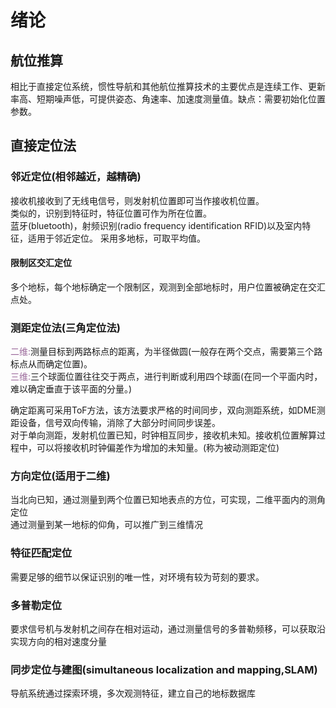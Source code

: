 # 绪论

## 航位推算

相比于直接定位系统，惯性导航和其他航位推算技术的主要优点是连续工作、更新率高、短期噪声低，可提供姿态、角速率、加速度测量值。缺点：需要初始化位置参数。  

## 直接定位法

### 邻近定位(相邻越近，越精确)

接收机接收到了无线电信号，则发射机位置即可当作接收机位置。  
类似的，识别到特征时，特征位置可作为所在位置。  
蓝牙(bluetooth)，射频识别(radio frequency identification RFID)以及室内特征，适用于邻近定位。
采用多地标，可取平均值。  

#### 限制区交汇定位

多个地标，每个地标确定一个限制区，观测到全部地标时，用户位置被确定在交汇点处。  

### 测距定位法(三角定位法)

<font color = #996699>二维:</font>测量目标到两路标点的距离，为半径做圆(一般存在两个交点，需要第三个路标点从而确定位置)。  
<font color = #996699>三维:</font>三个球面位置往往交于两点，进行判断或利用四个球面(在同一个平面内时，难以确定垂直于该平面的分量。)  

确定距离可采用ToF方法，该方法要求严格的时间同步，双向测距系统，如DME测距设备，信号双向传输，消除了大部分时间同步误差。  
对于单向测距，发射机位置已知，时钟相互同步，接收机未知。接收机位置解算过程中，可以将接收机时钟偏差作为增加的未知量。(称为被动测距定位)  

### 方向定位(适用于二维)

当北向已知，通过测量到两个位置已知地表点的方位，可实现，二维平面内的测角定位  
通过测量到某一地标的仰角，可以推广到三维情况

### 特征匹配定位

需要足够的细节以保证识别的唯一性，对环境有较为苛刻的要求。  

### 多普勒定位

要求信号机与发射机之间存在相对运动，通过测量信号的多普勒频移，可以获取沿实现方向的相对速度分量

### 同步定位与建图(simultaneous localization and mapping,SLAM)

导航系统通过探索环境，多次观测特征，建立自己的地标数据库


